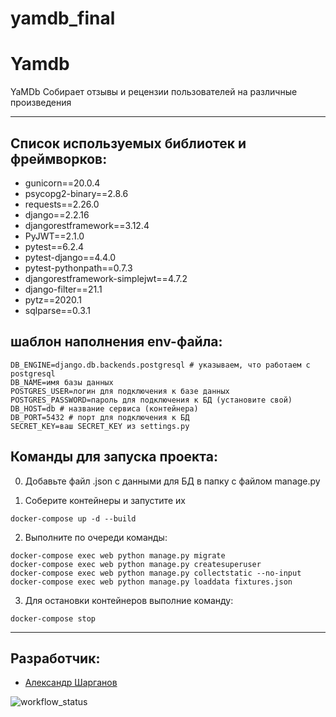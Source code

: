 # yamdb_final
# Yamdb


YaMDb Собирает отзывы и рецензии пользователей на различные произведения

---

## Список используемых библиотек и фреймворков:
* gunicorn==20.0.4
* psycopg2-binary==2.8.6
* requests==2.26.0
* django==2.2.16
* djangorestframework==3.12.4
* PyJWT==2.1.0
* pytest==6.2.4
* pytest-django==4.4.0
* pytest-pythonpath==0.7.3
* djangorestframework-simplejwt==4.7.2
* django-filter==21.1
* pytz==2020.1
* sqlparse==0.3.1 


## шаблон наполнения env-файла:
```
DB_ENGINE=django.db.backends.postgresql # указываем, что работаем с postgresql
DB_NAME=имя базы данных
POSTGRES_USER=логин для подключения к базе данных
POSTGRES_PASSWORD=пароль для подключения к БД (установите свой)
DB_HOST=db # название сервиса (контейнера)
DB_PORT=5432 # порт для подключения к БД
SECRET_KEY=ваш SECRET_KEY из settings.py
```

## Команды для запуска проекта:

0. Добавьте файл .json с данными для БД в папку с файлом manage.py

1. Соберите контейнеры и запустите их
```
docker-compose up -d --build
```
2. Выполните по очереди команды:
```
docker-compose exec web python manage.py migrate
docker-compose exec web python manage.py createsuperuser
docker-compose exec web python manage.py collectstatic --no-input
docker-compose exec web python manage.py loaddata fixtures.json
```

3. Для остановки контейнеров выполние команду:
```
docker-compose stop
```
---
## Разработчик:
- [Александр Шарганов](https://github.com/AlexandrSharganov)


![workflow_status](https://github.com/alexandrsharganov/yamdb_final/actions/workflows/yamdb_workflows/badge.svg)
